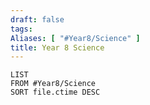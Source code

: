 ```yaml
---
draft: false
tags:
Aliases: [ "#Year8/Science" ]
title: Year 8 Science
---
```

```dataview
LIST
FROM #Year8/Science   
SORT file.ctime DESC
```
